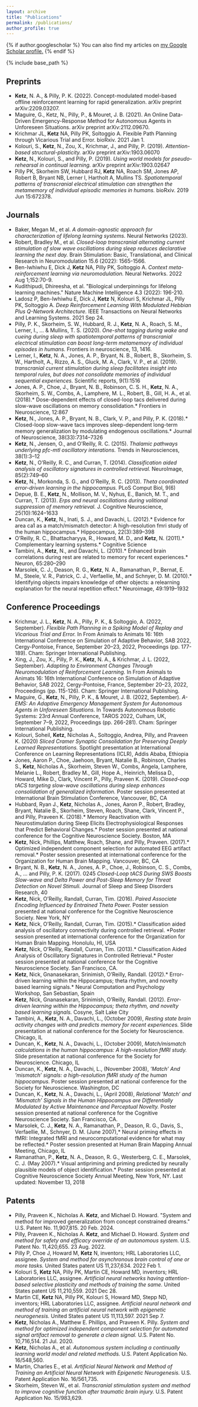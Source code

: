 ```yaml
---
layout: archive
title: "Publications"
permalink: /publications/
author_profile: true
---
```


{% if author.googlescholar %}
  You can also find my articles on <u><a href="{{author.googlescholar}}">my Google Scholar profile</a>.</u>
{% endif %}

{% include base_path %}


## Preprints
* **Ketz**, N. A., & Pilly, P. K. (2022). Concept-modulated model-based offline reinforcement learning for rapid generalization. arXiv preprint arXiv:2209.03207.
* Maguire, G., Ketz, N., Pilly, P., & Mouret, J. B. (2021). An Online Data-Driven Emergency-Response Method for Autonomous Agents in Unforeseen Situations. arXiv preprint arXiv:2112.09670.
* Krichmar JL, **Ketz** NA, Pilly PK, Soltoggio A. Flexible Path Planning through Vicarious Trial and Error. bioRxiv. 2021 Jan 1.
* Kolouri, S., **Ketz**, N., Zou, X., Krichmar, J., and Pilly, P. (2019). *Attention-based structural-plasticity.* arXiv preprint arXiv:1903.06070
* **Ketz**, N., Kolouri, S., and Pilly, P. (2019). *Using world models for pseudo-rehearsal in continual learning.* arXiv preprint arXiv:1903.02647
* Pilly PK, Skorheim SW, Hubbard RJ, **Ketz** NA, Roach SM, Jones AP, Robert B, Bryant NB, Lerner I, Hartholt A, Mullins TS. *Spatiotemporal patterns of transcranial electrical stimulation can strengthen the metamemory of individual episodic memories in humans.* bioRxiv. 2019 Jun 15:672378.


## Journals
* Baker, Megan M., et al. *A domain-agnostic approach for characterization of lifelong learning systems.* Neural Networks (2023).
* Robert, Bradley M., et al. *Closed-loop transcranial alternating current stimulation of slow wave oscillations during sleep reduces declarative learning the next day.* Brain Stimulation: Basic, Translational, and Clinical Research in Neuromodulation 15.6 (2022): 1565-1566.
* Ben-Iwhiwhu E, Dick J, **Ketz** NA, Pilly PK, Soltoggio A. *Context meta-reinforcement learning via neuromodulation.* Neural Networks. 2022 Aug 1;152:70-9.
* Kudithipudi, Dhireesha, et al. "Biological underpinnings for lifelong learning machines." Nature Machine Intelligence 4.3 (2022): 196-210.
* Ladosz P, Ben-Iwhiwhu E, Dick J, **Ketz** N, Kolouri S, Krichmar JL, Pilly PK, Soltoggio A. *Deep Reinforcement Learning With Modulated Hebbian Plus Q-Network Architecture.* IEEE Transactions on Neural Networks and Learning Systems. 2021 Sep 24.
* Pilly, P. K., Skorheim, S. W., Hubbard, R. J., **Ketz**, N. A., Roach, S. M., Lerner, I., ... & Mullins, T. S. (2020). *One-shot tagging during wake and cueing during sleep with spatiotemporal patterns of transcranial electrical stimulation can boost long-term metamemory of individual episodes in humans.* Frontiers in neuroscience, 13, 1416.
* Lerner, I., **Ketz**, N. A., Jones, A. P., Bryant, N. B., Robert, B., Skorheim, S. W., Hartholt, A., Rizzo, A. S., Gluck, M. A., Clark, V. P., et al. (2019). *transcranial current stimulation during sleep facilitates insight into temporal rules, but does not consolidate memories of individual sequential experiences.* Scientific reports, 9(1):1516
* Jones, A. P., Choe, J., Bryant, N. B., Robinson, C. S. H., **Ketz**, N. A., Skorheim, S. W., Combs, A., Lamphere, M. L., Robert, B., Gill, H. A., et al. (2018).* Dose-dependent effects of closed-loop tacs delivered during slow-wave oscillations on memory consolidation.* Frontiers in Neuroscience, 12:867
* **Ketz**, N., Jones, A. P., Bryant, N. B., Clark, V. P., and Pilly, P. K. (2018).* Closed-loop slow-wave tacs improves sleep-dependent long-term memory generalization by modulating endogenous oscillations.* Journal of Neuroscience, 38(33):7314–7326
* **Ketz**, N., Jensen, O., and O’Reilly, R. C. (2015). *Thalamic pathways underlying pfc-mtl oscillatory interations.* Trends in Neurosciences, 38(1):3–12
* **Ketz**, N., O’Reilly, R. C., and Curran, T. (2014). *Classification aided analysis of oscillatory signatures in controlled retrieval.* NeuroImage, 85(2):749–60
* **Ketz**, N., Morkonda, S. G., and O’Reilly, R. C. (2013). *Theta coordinated error-driven learning in the hippocampus.* PLoS Comput Biol, 9(6)
* Depue, B. E., **Ketz**, N., Mollison, M. V., Nyhus, E., Banich, M. T., and Curran, T. (2013). *Erps and neural oscillations during volitional suppression of memory retrieval.* J. Cognitive Neuroscience, 25(10):1624–1633
* Duncan, K., **Ketz**, N., Inati, S. J., and Davachi, L. (2012).* Evidence for area ca1 as a match/mismatch detector: A high-resolution fmri study of the human hippocampus.* Hippocampus, 22(3):389–398
* O’Reilly, R. C., Bhattacharyya, R., Howard, M. D., and **Ketz**, N. (2011).* Complementary learning systems.* Cognitive Science
* Tambini, A., **Ketz**, N., and Davachi, L. (2010).* Enhanced brain correlations during rest are related to memory for recent experiences.* Neuron, 65:280–290
* Marsolek, C. J., Deason, R. G., **Ketz**, N. A., Ramanathan, P., Bernat, E. M., Steele, V. R., Patrick, C. J., Verfaellie, M., and Schnyer, D. M. (2010).* Identifying objects impairs knowledge of other objects: a relearning explanation for the neural repetition effect.* Neuroimage, 49:1919–1932


## Conference Proceedings
* Krichmar, J. L., **Ketz**, N. A., Pilly, P. K., & Soltoggio, A. (2022, September). *Flexible Path Planning in a Spiking Model of Replay and Vicarious Trial and Error.* In From Animals to Animats 16: 16th International Conference on Simulation of Adaptive Behavior, SAB 2022, Cergy-Pontoise, France, September 20–23, 2022, Proceedings (pp. 177-189). Cham: Springer International Publishing.
* Xing, J., Zou, X., Pilly, P. K., **Ketz**, N. A., & Krichmar, J. L. (2022, September). *Adapting to Environment Changes Through Neuromodulation of Reinforcement Learning.* In From Animals to Animats 16: 16th International Conference on Simulation of Adaptive Behavior, SAB 2022, Cergy-Pontoise, France, September 20–23, 2022, Proceedings (pp. 115-126). Cham: Springer International Publishing.
* Maguire, G., **Ketz**, N., Pilly, P. K., & Mouret, J. B. (2022, September). *A-EMS: An Adaptive Emergency Management System for Autonomous Agents in Unforeseen Situations.* In Towards Autonomous Robotic Systems: 23rd Annual Conference, TAROS 2022, Culham, UK, September 7–9, 2022, Proceedings (pp. 266-281). Cham: Springer International Publishing.
* Kolouri, Soheil, **Ketz**, Nicholas A., Soltoggio, Andrea, Pilly, and Praveen K. (2020) *Sliced Cramer Synaptic Consolidation for Preserving Deeply Learned Representations.* Spotlight presentation at International Conference on Learning Representations (ICLR), Addis Ababa, Ethiopia
* Jones, Aaron P., Choe, Jaehoon, Bryant, Natalie B., Robinson, Charles S., **Ketz**, Nicholas A., Skorheim, Steven W., Combs, Angela, Lamphere, Melanie L., Robert, Bradley M., Gill, Hope A., Heinrich, Melissa D., Howard, Mike D., Clark, Vincent P., Pilly, Praveen K. (2019). *Closed-oop tACS targeting slow-wave oscillations during sleep enhances consolidation of generalized information.* Poster session presented at International Brain Stimulation Conference, Vancouver, BC, CA
* Hubbard, Ryan J., **Ketz**, Nicholas A., Jones, Aaron P., Robert, Bradley, Bryant, Natalie B., Skorheim, Steven, Roach, Shane, Clark, Vincent P., and Pilly, Praveen K. (2018).* Memory Reactivation with Neurostimulation during Sleep Elicits Electrophysiological Responses that Predict Behavioral Changes.* Poster session presented at national conference for the Cognitive Neuroscience Society. Boston, MA
* **Ketz**, Nick, Phillips, Matthew, Roach, Shane, and Pilly, Praveen. (2017).* Optimized independent component selection for automated EEG artifact removal.* Poster session presented at international conference for the Organization for Human Brain Mapping. Vancouver, BC, CA
* Bryant, N. B., **Ketz**, N. A., Jones, A. P., Choe, J., Robinson, C. S., Combs, A., ... and Pilly, P. K. (2017). 0245 *Closed-Loop tACS During SWS Boosts Slow-wave and Delta Power and Post-Sleep Memory for Threat Detection on Novel Stimuli.* Journal of Sleep and Sleep Disorders Research, 40
* **Ketz**, Nick, O’Reilly, Randall, Curran, Tim. (2016). *Paired Associate Encoding Influenced by Entrained Theta Power.* Poster session presented at national conference for the Cognitive Neuroscience Society. New York, NY
* **Ketz**, Nick, O’Reilly, Randall, Curran, Tim. (2015).* Classification aided analysis of oscillatory connectivity during controlled retrieval. *Poster session presented at international conference for the Organization for Human Brain Mapping. Honolulu, HI, USA
* **Ketz**, Nick, O’Reilly, Randall, Curran, Tim. (2013).* Classification Aided Analysis of Oscillatory Signatures in Controlled Retrieval.* Poster session presented at national conference for the Cognitive Neuroscience Society. San Francisco, CA.
* **Ketz**, Nick, Gnanasekaran, Srinimish, O’Reilly, Randall. (2012).* Error-driven learning within the Hippocampus; theta rhythm, and novelty based learning signals.* Neural Computation and Psychology Workshop, San Sebastian, Spain
* **Ketz**, Nick, Gnanasekaran, Srinimish, O’Reilly, Randall. (2012). *Error-driven learning within the Hippocampus; theta rhythm, and novelty based learning signals.* Cosyne, Salt Lake City
* Tambini, A., **Ketz**, N. A., Davachi, L., (October 2009), *Resting state brain activity changes with and predicts memory for recent experiences.* Slide presentation at national conference for the Society for Neuroscience. Chicago, IL
* Duncan, K., **Ketz**, N. A., Davachi, L., (October 2009), *Match/mismatch calculations in the human hippocampus: A high-resolution fMRI study.* Slide presentation at national conference for the Society for Neuroscience. Chicago, IL
* Duncan, K., **Ketz**, N. A., Davachi, L., (November 2008), *’Match’ And ’mismatch’ signals: a high-resolution fMRI study of the human hippocampus.* Poster session presented at national conference for the Society for Neuroscience. Washington, DC
* Duncan, K., **Ketz**, N. A., Davachi, L., (April 2008), *Relational ’Match’ and ’Mismatch’ Signals in the Human Hippocampus are Differentially Modulated by Active Maintenance and Perceptual Novelty.* Poster session presented at national conference for the Cognitive Neuroscience Society. San Francisco, CA.
* Marsolek, C. J., **Ketz**, N. A., Ramanathan, P., Deason, R. G., Davis, S., Verfaellie, M., Schnyer, D. M. (June 2007),* Neural priming effects in fMRI: Integrated fMRI and neurocomputational evidence for what may be reflected.* Poster session presented at Human Brain Mapping Annual Meeting, Chicago, IL
* Ramanathan, P., **Ketz**, N. A., Deason, R. G., Westerberg, C. E., Marsolek, C. J. (May 2007).* Visual antipriming and priming predicted by neurally plausible models of object identification.* Poster session presented at Cognitive Neuroscience Society Annual Meeting, New York, NY. Last updated: November 13, 2018


## Patents
* Pilly, Praveen K., Nicholas A. **Ketz**, and Michael D. Howard. "System and method for improved generalization from concept constrained dreams." U.S. Patent No. 11,907,815. 20 Feb. 2024.
* Pilly, Praveen K., Nicholas A. **Ketz**, and Michael D. Howard. *System and method for safety and efficacy override of an autonomous system.* U.S. Patent No. 11,420,655. 23 Aug. 2022.
* Pilly P, Choe J, Howard M, **Ketz** N, inventors; HRL Laboratories LLC, assignee. *System and method for asynchronous brain control of one or more tasks.* United States patent US 11,237,634. 2022 Feb 1.
* Kolouri S, **Ketz** NA, Pilly PK, Martin CE, Howard MD, inventors; HRL Laboratories LLC, assignee. *Artificial neural networks having attention-based selective plasticity and methods of training the same.* United States patent US 11,210,559. 2021 Dec 28.
* Martin CE, **Ketz** NA, Pilly PK, Kolouri S, Howard MD, Stepp ND, inventors; HRL Laboratories LLC, assignee. *Artificial neural network and method of training an artificial neural network with epigenetic neurogenesis.* United States patent US 11,113,597. 2021 Sep 7.
* **Ketz**, Nicholas A., Matthew E. Phillips, and Praveen K. Pilly. *System and method for optimized independent component selection for automated signal artifact removal to generate a clean signal.* U.S. Patent No. 10,716,514. 21 Jul. 2020.
* **Ketz**, Nicholas A., et al. *Autonomous system including a continually learning world model and related methods.* U.S. Patent Application No. 16/548,560.
* Martin, Charles E., et al. *Artificial Neural Network and Method of Training an Artificial Neural Network with Epigenetic Neurogenesis.* U.S. Patent Application No. 16/561,735.
* Skorheim, Steven W., et al. *Transcranial stimulation system and method to improve cognitive function after traumatic brain injury.* U.S. Patent Application No. 15/983,629.



